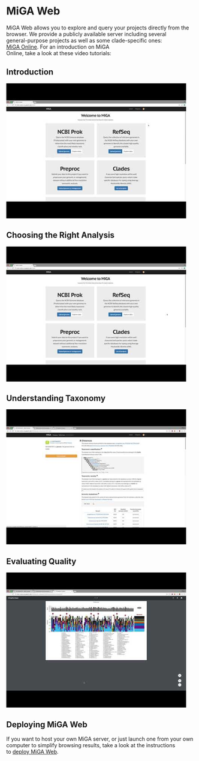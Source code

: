 # MiGA Web

MiGA Web allows you to explore and query your projects directly from the  
browser. We provide a publicly available server including several  
general-purpose projects as well as some clade-specific ones:  
[MiGA Online](http://microbial-genomes.org/). For an introduction on MiGA  
Online, take a look at these video tutorials:

## Introduction

[![Tutorial 1](../img/web1.jpg)](https://www.youtube.com/watch?v=6p5rFQoW75Y)

## Choosing the Right Analysis

[![Tutorial 2](../img/web2.jpg)](https://www.youtube.com/watch?v=zqwP3A-IrfM)

## Understanding Taxonomy

[![Tutorial 3](../img/web3.jpg)](https://www.youtube.com/watch?v=LoiriVJNGHk)

## Evaluating Quality

[![Tutorial 4](../img/web4.jpg)](https://www.youtube.com/watch?v=WmGIPrImCCE)

## Deploying MiGA Web

If you want to host your own MiGA server, or just launch one from your own  
computer to simplify browsing results, take a look at the instructions  
to [deploy MiGA Web](http://code.microbial-genomes.org/miga-web).


